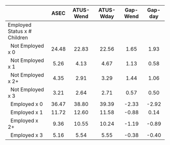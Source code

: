 
|                      |         ASEC |    ATUS-Wend |    ATUS-Wday |     Gap-Wend |      Gap-day |
| -------------------- | :----------: | :----------: | :----------: | :----------: | :----------: |
| Employed Status x # Children |              |              |              |              |              |
| &nbsp;&nbsp;Not Employed x 0 |        24.48 |        22.83 |        22.56 |         1.65 |         1.93 |
| &nbsp;&nbsp;Not Employed x 1 |         5.26 |         4.13 |         4.67 |         1.13 |         0.58 |
| &nbsp;&nbsp;Not Employed x 2+ |         4.35 |         2.91 |         3.29 |         1.44 |         1.06 |
| &nbsp;&nbsp;Not Employed x 3 |         3.21 |         2.64 |         2.71 |         0.57 |         0.50 |
| &nbsp;&nbsp;Employed x 0 |        36.47 |        38.80 |        39.39 |        -2.33 |        -2.92 |
| &nbsp;&nbsp;Employed x 1 |        11.72 |        12.60 |        11.58 |        -0.88 |         0.14 |
| &nbsp;&nbsp;Employed x 2+ |         9.36 |        10.55 |        10.24 |        -1.19 |        -0.89 |
| &nbsp;&nbsp;Employed x 3 |         5.16 |         5.54 |         5.55 |        -0.38 |        -0.40 |

